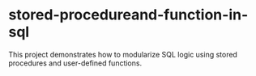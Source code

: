 # stored-procedureand-function-in-sql
This project demonstrates how to modularize SQL logic using stored procedures and user-defined functions. 
